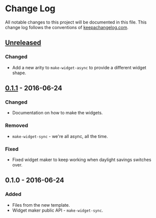 # Change Log
All notable changes to this project will be documented in this file. This change log follows the conventions of [keepachangelog.com](http://keepachangelog.com/).

## [Unreleased]
### Changed
- Add a new arity to `make-widget-async` to provide a different widget shape.

## [0.1.1] - 2016-06-24
### Changed
- Documentation on how to make the widgets.

### Removed
- `make-widget-sync` - we're all async, all the time.

### Fixed
- Fixed widget maker to keep working when daylight savings switches over.

## 0.1.0 - 2016-06-24
### Added
- Files from the new template.
- Widget maker public API - `make-widget-sync`.

[Unreleased]: https://github.com/your-name/invoice-spec/compare/0.1.1...HEAD
[0.1.1]: https://github.com/your-name/invoice-spec/compare/0.1.0...0.1.1
